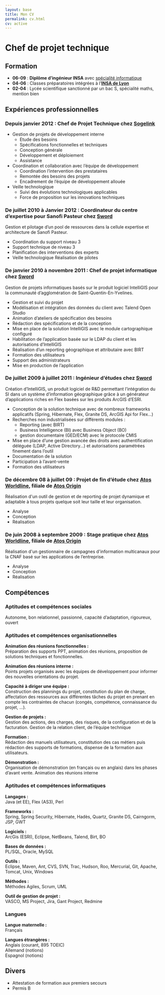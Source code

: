 ```yaml
---
layout: base
title: Mon CV
permalink: cv.html
cv: active
---
```


Chef de projet technique
========================

Formation
---------
 - **06-09** : **Diplôme d’ingénieur INSA** avec [spécialité informatique](http://if.insa-lyon.fr)
 - **04-06** : Classes préparatoires intégrées à l’**[INSA de Lyon](http://www.insa-lyon.fr/)**
 - **02-04** : Lycée scientifique sanctionné par un bac S, spécialité maths, mention bien


Expériences professionnelles
----------------------------

### Depuis janvier 2012 : Chef de Projet Technique chez [Sogelink](http://sogelink.fr/)

- Gestion de projets de développement interne
    - Etude des besoins
    - Spécifications fonctionnelles et techniques
    - Conception générale
    - Développement et déploiement
    - Assistance
- Coordination et collaboration avec l’équipe de développement
    * Coordination l’intervention des prestataires
    * Remontée des besoins des projets
    * Encadrement de l’équipe de développement allouée
- Veille technologique
    - Suivi des évolutions technologiques applicables
    - Force de proposition sur les innovations techniques

### De juillet 2010 à Janvier 2012 : Coordinateur du centre d’expertise pour Sanofi Pasteur chez [Sword](http://www.sword-group.com/)
 
Gestion et pilotage d’un pool de ressources dans la cellule expertise et architecture de Sanofi Pasteur.

- Coordination du support niveau 3
- Support technique de niveau 3 
- Planification des interventions des experts 
- Veille technologique Réalisation de pilotes

### De janvier 2010 à novembre 2011 : Chef de projet informatique chez [Sword](http://www.sword-group.com)
 
Gestion de projets informatiques basés sur le produit logiciel IntelliGIS pour la communauté d’agglomération de Saint-Quentin-En-Yvelines.

- Gestion et suivi du projet
- Modélisation et intégration des données du client avec Talend Open Studio
- Animation d’ateliers de spécification des besoins
- Rédaction des spécifications et de la conception
- Mise en place de la solution IntelliGIS avec le module cartographique configuré
- Habilitation de l’application basée sur le LDAP du client et les autorisations d’IntelliGIS
- Réalisation d’un reporting géographique et attributaire avec BIRT
- Formation des utilisateurs
- Support des administrateurs
- Mise en production de l’application

### De juillet 2009 à juillet 2011 : Ingénieur d’études chez [Sword](http://www.sword-group.com)
 
Création d’IntelliGIS, un produit logiciel de R&D permettant
l’intégration du SI dans un système d’information géographique gr&acirc;ce &agrave;
un générateur d’applications riches en Flex basées sur les produits
ArcGIS d’ESRI.

-  Conception de la solution technique avec de nombreux frameworks
    applicatifs (Spring, Hibernate, Flex, Granite DS, ArcGIS Api for
    Flex…)
-  Recherches non industrialisées sur différents modules :
    - Reporting (avec BIRT)
    - Business Intelligence (BI) avec Business Object (BO)
    - gestion documentaire (GED/ECM) avec le protocole CMIS
-  Mise en place d’une gestion avancée des droits avec authentification
    déléguée (LDAP, Active Directory…) et autorisations paramétrées
    finement dans l’outil
-  Documentation de la solution
-  Participation à l’avant-vente
-  Formation des utilisateurs


### De décembre 08 à juillet 09 : Projet de fin d’étude chez [Atos Worldline](www.atosworldline.com), filiale de [Atos Origin](http://www.atosorigin.com)
Réalisation d'un outil de gestion et de reporting de projet dynamique et adaptable à tous projets quelque soit leur taille et leur organisation.

- Analyse
- Conception
- Réalisation

### De juin 2008 à septembre 2009 : Stage pratique chez [Atos Worldline](www.atosworldline.com), filiale de [Atos Origin](http://www.atosorigin.com)
Réalisation d'un gestionnaire de campagnes d'information multicanaux pour la CNAF basé sur les applications de l’entreprise.

- Analyse
- Conception
- Réalisation

Compétences
-----------

### Aptitudes et compétences sociales
Autonome, bon relationnel, passionné, capacité d’adaptation, rigoureux, ouvert

### Aptitudes et compétences organisationnelles

**Animation des réunions fonctionnelles :**  
Préparation des supports PPT, animation des réunions, proposition de solutions techniques et fonctionnelles.

**Animation des réunions interne :**  
Points projets organisés avec les équipes de développement pour informer des nouvelles orientations du projet.

**Capacité à diriger une équipe :**  
Construction des plannings du projet, constitution du plan de charge, affectation des ressources aux différentes tâches du projet en prenant en
compte les contraintes de chacun (congés, compétence, connaissance du projet, …).

**Gestion de projets :**  
Gestion des actions, des charges, des risques, de la configuration et de la facturation.
Gestion de la relation client, de l’équipe technique
  
**Formation :**  
Rédaction des manuels utilisateurs, constitution des cas métiers puis rédaction des supports de formations, dispense de la formation aux utilisateurs.
  
**Démonstration :**  
Organisation de démonstration (en français ou en anglais) dans les phases d’avant vente.
Animation des réunions interne

### Aptitudes et compétences informatiques
**Langages :**  
Java (et EE), Flex (AS3), Perl
  
**Frameworks :**  
Spring, Spring Security, Hibernate, Hadès, Quartz, Granite DS, Cairngorm, JSP, GWT
  
**Logiciels :**  
ArcGis (ESRI), Eclipse, NetBeans, Talend, Birt, BO
  
**Bases de données :**  
PL/SQL, Oracle, MySQL
  
**Outils :**  
Eclipse, Maven, Ant, CVS, SVN, Trac, Hudson, Roo, Mercurial, Git, Apache, Tomcat, Unix, Windows

**Méthodes :**  
Méthodes Agiles, Scrum, UML
  
**Outil de gestion de projet :**  
VASCO, MS Project, Jira, Gant Project, Redmine

### Langues

**Langue maternelle :**  
Français

**Langues étrangères :**  
Anglais (courant, 895 TOEIC)  
Allemand (notions)  
Espagnol (notions)  

Divers
------
* Attestation de formation aux premiers secours
* Permis B